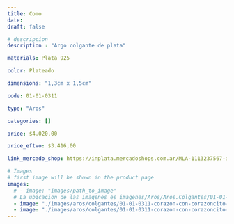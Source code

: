 ```yaml
---
title: Como
date: 
draft: false

# descripcion
description : "Argo colgante de plata"

materials: Plata 925

color: Plateado

dimensions: "1,3cm x 1,5cm"

code: 01-01-0311

type: "Aros"

categories: []

price: $4.020,00

price_eftvo: $3.416,00

link_mercado_shop: https://inplata.mercadoshops.com.ar/MLA-1113237567-aros-plata-925-colgantes-corazón-como-_JM

# Images
# first image will be shown in the product page
images:
  # - image: "images/path_to_image"
  # La ubicacion de las imagenes es imagenes/Aros/Aros.Colgantes/01-01-0311-como
  - image: "./images/aros/colgantes/01-01-0311-corazon-con-corazoncito-interior_a.JPG"
  - image: "./images/aros/colgantes/01-01-0311-corazon-con-corazoncito-interior_b.JPG"
---
```

